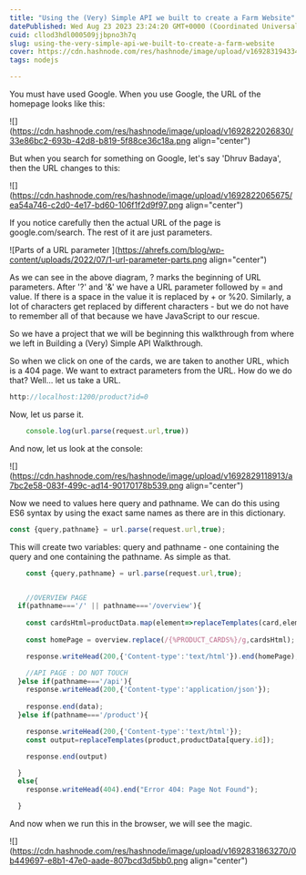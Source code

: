 ```yaml
---
title: "Using the (Very) Simple API we built to create a Farm Website"
datePublished: Wed Aug 23 2023 23:24:20 GMT+0000 (Coordinated Universal Time)
cuid: cllod3hdl000509jjbpno3h7q
slug: using-the-very-simple-api-we-built-to-create-a-farm-website
cover: https://cdn.hashnode.com/res/hashnode/image/upload/v1692831943341/d7aa3445-e015-4d08-81d8-2b6702581d79.jpeg
tags: nodejs

---
```


You must have used Google. When you use Google, the URL of the homepage looks like this:

![](https://cdn.hashnode.com/res/hashnode/image/upload/v1692822026830/33e86bc2-693b-42d8-b819-5f88ce36c18a.png align="center")

But when you search for something on Google, let's say 'Dhruv Badaya', then the URL changes to this:

![](https://cdn.hashnode.com/res/hashnode/image/upload/v1692822065675/ea54a746-c2d0-4e17-bd60-106f1f2d9f97.png align="center")

If you notice carefully then the actual URL of the page is google.com/search. The rest of it are just parameters.

![Parts of a URL parameter
](https://ahrefs.com/blog/wp-content/uploads/2022/07/1-url-parameter-parts.png align="center")

As we can see in the above diagram, ? marks the beginning of URL parameters. After '?' and '&' we have a URL parameter followed by = and value. If there is a space in the value it is replaced by + or %20. Similarly, a lot of characters get replaced by different characters - but we do not have to remember all of that because we have JavaScript to our rescue.

So we have a project that we will be beginning this walkthrough from where we left in Building a (Very) Simple API Walkthrough.

So when we click on one of the cards, we are taken to another URL, which is a 404 page. We want to extract parameters from the URL. How do we do that? Well... let us take a URL.

```javascript
http://localhost:1200/product?id=0
```

Now, let us parse it.

```javascript
    console.log(url.parse(request.url,true))
```

And now, let us look at the console:

![](https://cdn.hashnode.com/res/hashnode/image/upload/v1692829118913/a7bc2e58-083f-499c-ad14-90170178b539.png align="center")

Now we need to values here query and pathname. We can do this using ES6 syntax by using the exact same names as there are in this dictionary.

```javascript
const {query,pathname} = url.parse(request.url,true);
```

This will create two variables: query and pathname - one containing the query and one containing the pathname. As simple as that.

```javascript
    const {query,pathname} = url.parse(request.url,true);


    //OVERVIEW PAGE
  if(pathname==='/' || pathname==='/overview'){ 
    
    const cardsHtml=productData.map(element=>replaceTemplates(card,element)).join('')
    
    const homePage = overview.replace(/{%PRODUCT_CARDS%}/g,cardsHtml);

    response.writeHead(200,{'Content-type':'text/html'}).end(homePage);

    //API PAGE : DO NOT TOUCH
  }else if(pathname==='/api'){
    response.writeHead(200,{'Content-type':'application/json'});
    
    response.end(data);
  }else if(pathname==='/product'){

    response.writeHead(200,{'Content-type':'text/html'});
    const output=replaceTemplates(product,productData[query.id]);

    response.end(output)

  }
  else{
    response.writeHead(404).end("Error 404: Page Not Found");

  }
```

And now when we run this in the browser, we will see the magic.

![](https://cdn.hashnode.com/res/hashnode/image/upload/v1692831863270/0b449697-e8b1-47e0-aade-807bcd3d5bb0.png align="center")